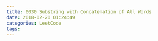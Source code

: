 ```yaml
---
title: 0030 Substring with Concatenation of All Words
date: 2018-02-20 01:24:49
categories: LeetCode
tags:
---
```

